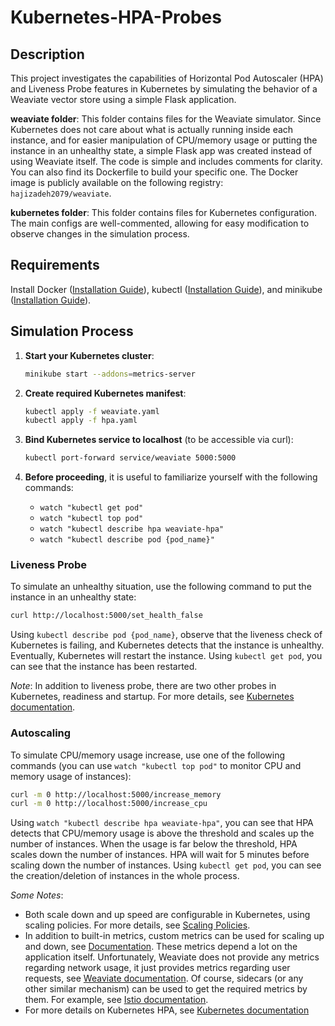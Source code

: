# Kubernetes-HPA-Probes

## Description
This project investigates the capabilities of Horizontal Pod Autoscaler (HPA) and Liveness Probe features in Kubernetes by simulating the behavior of a Weaviate vector store using a simple Flask application.

**weaviate folder**: This folder contains files for the Weaviate simulator. Since Kubernetes does not care about what is actually running inside each instance, and for easier manipulation of CPU/memory usage or putting the instance in an unhealthy state, a simple Flask app was created instead of using Weaviate itself. The code is simple and includes comments for clarity. You can also find its Dockerfile to build your specific one. The Docker image is publicly available on the following registry: `hajizadeh2079/weaviate`.

**kubernetes folder**: This folder contains files for Kubernetes configuration. The main configs are well-commented, allowing for easy modification to observe changes in the simulation process.

## Requirements

Install Docker ([Installation Guide](https://docs.docker.com/engine/install/ubuntu/)), kubectl ([Installation Guide](https://kubernetes.io/docs/tasks/tools/install-kubectl-linux/)), and minikube ([Installation Guide](https://minikube.sigs.k8s.io/docs/start/)).

## Simulation Process

1. **Start your Kubernetes cluster**:
   ```bash
   minikube start --addons=metrics-server
   ```

2. **Create required Kubernetes manifest**:
   ```bash
   kubectl apply -f weaviate.yaml
   kubectl apply -f hpa.yaml
   ```

3. **Bind Kubernetes service to localhost** (to be accessible via curl):
   ```bash
   kubectl port-forward service/weaviate 5000:5000
   ```

4. **Before proceeding**, it is useful to familiarize yourself with the following commands:
   - `watch "kubectl get pod"`
   - `watch "kubectl top pod"`
   - `watch "kubectl describe hpa weaviate-hpa"`
   - `watch "kubectl describe pod {pod_name}"`

### Liveness Probe

To simulate an unhealthy situation, use the following command to put the instance in an unhealthy state:
```bash
curl http://localhost:5000/set_health_false
```
Using `kubectl describe pod {pod_name}`, observe that the liveness check of Kubernetes is failing, and Kubernetes detects that the instance is unhealthy. Eventually, Kubernetes will restart the instance. Using `kubectl get pod`, you can see that the instance has been restarted.

*Note*: In addition to liveness probe, there are two other probes in Kubernetes, readiness and startup. For more details, see [Kubernetes documentation](https://kubernetes.io/docs/tasks/configure-pod-container/configure-liveness-readiness-startup-probes/).

### Autoscaling

To simulate CPU/memory usage increase, use one of the following commands (you can use `watch "kubectl top pod"` to monitor CPU and memory usage of instances):
```bash
curl -m 0 http://localhost:5000/increase_memory
curl -m 0 http://localhost:5000/increase_cpu
```
Using `watch "kubectl describe hpa weaviate-hpa"`, you can see that HPA detects that CPU/memory usage is above the threshold and scales up the number of instances. When the usage is far below the threshold, HPA scales down the number of instances. HPA will wait for 5 minutes before scaling down the number of instances. Using `kubectl get pod`, you can see the creation/deletion of instances in the whole process.

*Some Notes*:
- Both scale down and up speed are configurable in Kubernetes, using scaling policies. For more details, see [Scaling Policies](https://kubernetes.io/docs/tasks/run-application/horizontal-pod-autoscale/#scaling-policies).
- In addition to built-in metrics, custom metrics can be used for scaling up and down, see [Documentation](https://caiolombello.medium.com/kubernetes-hpa-custom-metrics-for-effective-cpu-memory-scaling-23526bba9b4). These metrics depend a lot on the application itself. Unfortunately, Weaviate does not provide any metrics regarding network usage, it just provides metrics regarding user requests, see [Weaviate documentation](https://weaviate.io/developers/weaviate/configuration/monitoring#obtainable-metrics). Of course, sidecars (or any other similar mechanism) can be used to get the required metrics by them. For example, see [Istio documentation](https://istio.io/latest/docs/reference/config/metrics/#metrics).
- For more details on Kubernetes HPA, see [Kubernetes documentation](https://kubernetes.io/docs/tasks/run-application/horizontal-pod-autoscale/)
